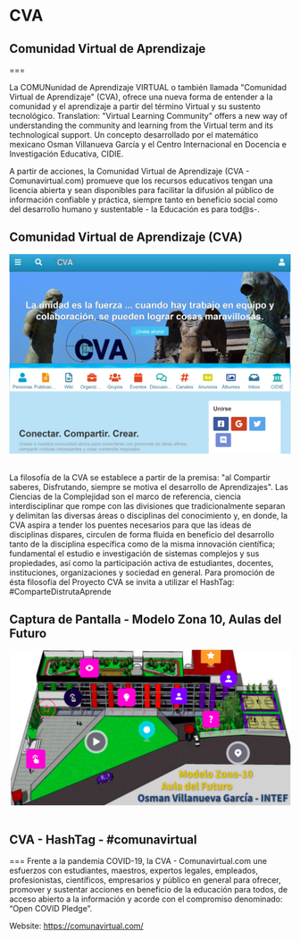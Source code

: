 # CVA
## Comunidad Virtual de Aprendizaje
===

La COMUNunidad de Aprendizaje VIRTUAL o también llamada "Comunidad Virtual de Aprendizaje" (CVA), ofrece una nueva forma de entender a la comunidad y el aprendizaje a partir del término Virtual y su sustento tecnológico. Translation: "Virtual Learning Community" offers a new way of understanding the community and learning from the Virtual term and its technological support. Un concepto desarrollado por el matemático mexicano Osman Villanueva García y el Centro Internacional en Docencia e Investigación Educativa, CIDIE.

A partir de acciones, la Comunidad Virtual de Aprendizaje (CVA - Comunavirtual.com) promueve que los recursos educativos tengan una licencia abierta y sean disponibles para facilitar la difusión al público de información confiable y práctica, siempre tanto en beneficio social como del desarrollo humano y sustentable - la Educación es para tod@s-.

## Comunidad Virtual de Aprendizaje (CVA)

<div align="center">
    <center>
        <img src="images/cva1.jpg" width="700">
    </center>
</div>
<br>

La filosofía de la CVA se establece a partir de la premisa: "al Compartir saberes, Disfrutando, siempre se motiva el desarrollo de Aprendizajes". Las Ciencias de la Complejidad son el marco de referencia, ciencia interdisciplinar que rompe con las divisiones que tradicionalmente separan y delimitan las diversas áreas o disciplinas del conocimiento y, en donde, la CVA aspira a tender los puentes necesarios para que las ideas de disciplinas dispares, circulen de forma fluida en beneficio del desarrollo tanto de la disciplina específica como de la misma innovación científica; fundamental el estudio e investigación de sistemas complejos y sus propiedades, así como la participación activa de estudiantes, docentes, instituciones, organizaciones y sociedad en general. Para promoción de ésta filosofía del Proyecto CVA se invita a utilizar el HashTag: #ComparteDistrutaAprende 

## Captura de Pantalla - Modelo Zona 10, Aulas del Futuro

<div align="center">
    <center>
        <img src="images/Modelo-10-Osman.png" width="600">
    </center>
</div>
<br>

## CVA - HashTag - #comunavirtual
===
Frente a la pandemia COVID-19, la CVA - Comunavirtual.com une esfuerzos con estudiantes, maestros, expertos legales, empleados, profesionistas, científicos, empresarios y público en general para ofrecer, promover y sustentar acciones en beneficio de la educación para todos, de acceso abierto a la información y acorde con el compromiso denominado: “Open COVID Pledge”.

Website: https://comunavirtual.com/
